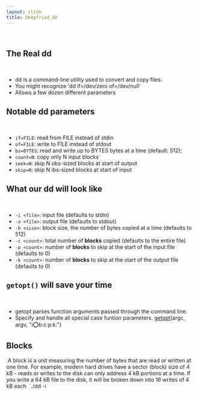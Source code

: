 ```yaml
---
layout: slide
title: Deepfried_DD
---
```

​
## The Real dd
​
* dd is a command-line utility used to convert and copy files.
* You might recognize 'dd if=/dev/zero of=/dev/null'
* Allows a few dozen different parameters
​
## Notable dd parameters
​
* `if=FILE`: read from FILE instead of stdin
* `of=FILE`: write to FILE instead of stdout
* `bs=BYTES`: read and write up to BYTES bytes at a time (default: 512);
* `count=N`: copy only N input blocks
* `seek=N`: skip N obs-sized blocks at start of output
* `skip=N`: skip N ibs-sized blocks at start of input
​
## What our dd will look like
​
* `-i <file>`: input file (defaults to stdin)
* `-o <file>`: output file (defaults to stdout)
* `-b <size>`: block size, the number of bytes copied at a time (defaults to 512)
* `-c <count>`: total number of **blocks** copied (defaults to the entire file)
* `-p <count>`: number of **blocks** to skip at the start of the input file (defaults to 0)
* `-k <count>`: number of **blocks** to skip at the start of the output file (defaults to 0)
​
## `getopt()` will save your time
​
* getopt parses function arguments passed through the command line. 
* Specify and handle all special case funtion parameters.
[getopt](https://linux.die.net/man/3/getopt)(argc, argv, "i:o:b:c:p:k:")
​
## Blocks
​
A block is a unit measuring the number of bytes that are read or written at one time. For example, modern hard drives have a sector (block) size of 4 kB - reads or writes to the disk can only address 4 kB portions at a time. If you write a 64 kB file to the disk, it will be broken down into 16 writes of 4 kB each
​
`./dd -i
